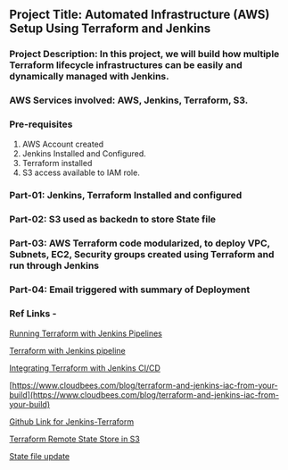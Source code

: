 ## Project Title: Automated Infrastructure (AWS) Setup Using Terraform and Jenkins
### Project Description: In this project, we will build how multiple Terraform lifecycle infrastructures can be easily and dynamically managed with Jenkins.
### AWS Services involved: AWS, Jenkins, Terraform, S3.


### Pre-requisites
1. AWS Account created
2. Jenkins Installed and Configured.
3. Terraform installed
4. S3 access available to IAM role.

### Part-01: Jenkins, Terraform Installed and configured
### Part-02: S3 used as backedn to store State file 
### Part-03: AWS Terraform code modularized, to deploy VPC, Subnets, EC2, Security groups created using Terraform and run through Jenkins
### Part-04: Email triggered with summary of Deployment

### Ref Links -
[Running Terraform with Jenkins Pipelines](https://medium.com/@pb8226/running-terraform-with-jenkins-pipelines-f29a8cb861d4)

[Terraform with Jenkins pipeline](https://medium.com/appgambit/terraform-with-jenkins-pipeline-439babe4095c)

[Integrating Terraform with Jenkins CI/CD](https://blogs.perficient.com/2022/06/01/integrating-terraform-with-jenkins-ci-cd/)

[https://www.cloudbees.com/blog/terraform-and-jenkins-iac-from-your-build](https://www.cloudbees.com/blog/terraform-and-jenkins-iac-from-your-build)

[Github Link for Jenkins-Terraform](https://github.com/natanbs/Jenkins-Terraform/tree/master)

[Terraform Remote State Store in S3](https://www.youtube.com/watch?v=hyP3RleaQ_o)

[State file update](https://www.golinuxcloud.com/configure-s3-bucket-as-terraform-backend/#Introduction_%E2%80%93_Configure_AWS_S3_bucket_as_Terraform_backend)
